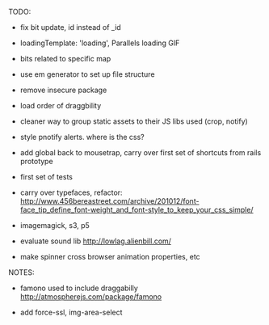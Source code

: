 TODO:

- fix bit update, id instead of _id
- loadingTemplate: 'loading', Parallels loading GIF
- bits related to specific map
- use em generator to set up file structure
- remove insecure package
- load order of draggbility
- cleaner way to group static assets to their JS libs used (crop, notify)
- style pnotify alerts. where is the css?
- add global back to mousetrap, carry over first set of shortcuts from rails prototype

- first set of tests
- carry over typefaces, refactor: http://www.456bereastreet.com/archive/201012/font-face_tip_define_font-weight_and_font-style_to_keep_your_css_simple/

- imagemagick, s3, p5

- evaluate sound lib http://lowlag.alienbill.com/

- make spinner cross browser animation properties, etc


NOTES:

- famono used to include draggabilly
http://atmospherejs.com/package/famono

- add force-ssl, img-area-select